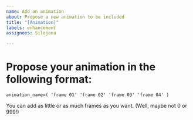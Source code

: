 ```yaml
---
name: Add an animation
about: Propose a new animation to be included
title: "[Animation]"
labels: enhancement
assignees: Silejonu

---
```


# Propose your animation in the following format:
```
animation_name=( 'frame 01' 'frame 02' 'frame 03' 'frame 04' )
```
You can add as little or as much frames as you want. (Well, maybe not 0 or 999!)
